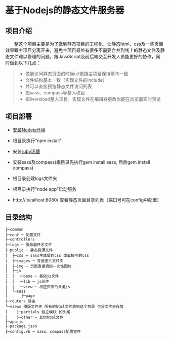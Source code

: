 基于Nodejs的静态文件服务器
======

## 项目介绍

　　整这个项目主要是为了做到静态项目的工程化，让静态html、css及一些页面效果跟主项目分离开来，避免主项目最终有很多不需要合并到线上的静态文件及静态文件难以管理的问题，跟JavaScript及前后端交互开发人员能更好的协作，同时做到以下几点：
> * 做到访问静态页面的时候url能跟主项目保持基本一致
> * 文件结构基本一致（实现文件的include）
> * 并可以直接预览静态文件访问列表
> * 把sass、compass等整入项目
> * 把livereload整入项目，实现文件在编辑器更改后能在浏览器实时预览

## 项目部署

* [安装Nodejs环境][1]

* 根目录执行"npm install"

* 安装[ruby环境][2]

* 安装sass及compass(根目录先执行gem install sass, 然后gem install compass)

* 根目录创建logs文件夹

* 根目录执行"node app"启动服务

* http://localhost:8080/ 查看静态页面目录列表（端口号可在config中配置）

## 目录结构

    ├─common
    ├─conf ─ 配置文件
    ├─controllers
    ├─logs ─ 服务器日志文件
    ├─public ─ 静态资源文件
    │  ├─css ─ sass生成后的css 或直接写的css
    │  ├─images ─ 背景图片文件夹
    │  ├─img ─ 页面直接调的一次性图片
    │  ├─js
    │  │  ├─base ─ 基础js文件
    │  │  ├─lib ─ js组件
    │  │  └─view ─ 相应页面的业务js
    │  └─sass
    │      ├─page
    ├─routers 路由
    └─views 模版文件夹 所有的html文件放到这个目录 可分文件夹存放
    │    ├─partials 独立模块 如头尾
    │    ├─other ─ 其他html文件
    ├─app.js
    ├─package.json
    ├─config.rb ─ sass、compass配置文件


  [1]: http://nodejs.org/download/
  [2]: http://pan.baidu.com/s/1eQoZCAI